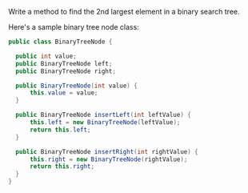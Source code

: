 Write a method to find the 2nd largest element in a binary search tree.

Here's a sample binary tree node class:

```java
public class BinaryTreeNode {

  public int value;
  public BinaryTreeNode left;
  public BinaryTreeNode right;

  public BinaryTreeNode(int value) {
      this.value = value;
  }

  public BinaryTreeNode insertLeft(int leftValue) {
      this.left = new BinaryTreeNode(leftValue);
      return this.left;
  }

  public BinaryTreeNode insertRight(int rightValue) {
      this.right = new BinaryTreeNode(rightValue);
      return this.right;
  }
}
```
